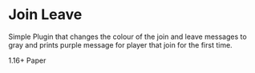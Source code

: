 # Join Leave
Simple Plugin that changes the colour of the join and leave messages to gray and prints purple message for player that join for the first time.

1.16+ Paper
